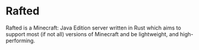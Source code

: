 # Rafted
Rafted is a Minecraft: Java Edition server written in Rust which aims to support most (if not all) versions of Minecraft and be lightweight, and high-performing.



